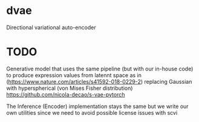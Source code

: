 # dvae
Directional variational auto-encoder


# TODO
Generative model that uses the same pipeline (but with our in-house code) to produce expression values from latennt space as in (https://www.nature.com/articles/s41592-018-0229-2) replacing Gaussian with hyperspherical (von Mises Fisher distribution) https://github.com/nicola-decao/s-vae-pytorch

The Inference (Encoder) implementation stays the same but we write our own utilities since we need to avoid possible 
license issues with scvi
